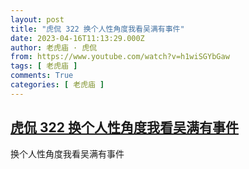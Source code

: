 ```yaml
---
layout: post
title: "虎侃 322 换个人性角度我看吴满有事件"
date: 2023-04-16T11:13:29.000Z
author: 老虎庙 · 虎侃
from: https://www.youtube.com/watch?v=h1wiSGYbGaw
tags: [ 老虎庙 ]
comments: True
categories: [ 老虎庙 ]
---
```

<!--1681643609000-->
[虎侃 322 换个人性角度我看吴满有事件](https://www.youtube.com/watch?v=h1wiSGYbGaw)
------

<div>
换个人性角度我看吴满有事件
</div>
